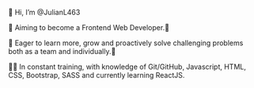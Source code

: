 👋 Hi, I’m @JulianL463

🏹 Aiming to become a Frontend Web Developer.🎯

🌱 Eager to learn more, grow and proactively solve challenging problems both as a team and individually.🌲

👨‍💻 In constant training, with knowledge of Git/GitHub, Javascript, HTML, CSS, Bootstrap, SASS and currently learning ReactJS.
